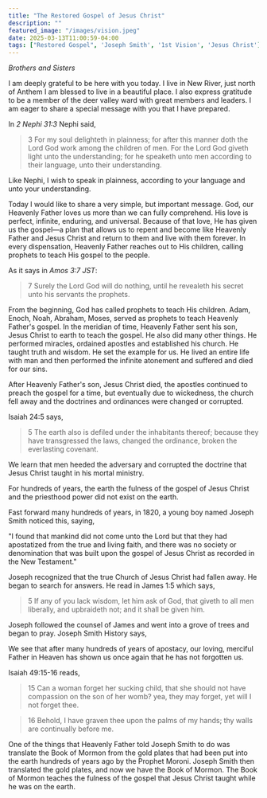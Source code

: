 ```yaml
---
title: "The Restored Gospel of Jesus Christ"
description: ""
featured_image: "/images/vision.jpeg"
date: 2025-03-13T11:00:59-04:00
tags: ["Restored Gospel", 'Joseph Smith', '1st Vision', 'Jesus Christ']
---
```


<!-- ![tree](../images/1st vision.PNG) -->

*Brothers and Sisters*

I am deeply grateful to be here with you today. I live in New River, just north of Anthem I am blessed to live in a beautiful place. I also express gratitude to be a member of the deer valley ward with great members and leaders. I am eager to share a special message with you that I have prepared. 

In *2 Nephi 31:3* Nephi said,

> 3 For my soul delighteth in plainness; for after this manner doth the Lord God work among the children of men. For the Lord God giveth light unto the understanding; for he speaketh unto men according to their language, unto their understanding.

Like Nephi, I wish to speak in plainness, according to your language and unto your understanding.

Today I would like to share a very simple, but important message. God, our Heavenly Father loves us more than we can fully comprehend. His love is perfect, infinite, enduring, and universal. Because of that love, He has given us the gospel—a plan that allows us to repent and become like Heavenly Father and Jesus Christ and return to them and live with them forever. In every dispensation, Heavenly Father reaches out to His children, calling prophets to teach His gospel to the people.

As it says in *Amos 3:7 JST*:

> 7 Surely the Lord God will do nothing, until he revealeth his secret unto his servants the prophets.

From the beginning, God has called prophets to teach His children. Adam, Enoch, Noah, Abraham, Moses, served as prophets to teach Heavenly Father's gospel. In the meridian of time, Heavenly Father sent his son, Jesus Christ to earth to teach the gospel. He also did many other things. He performed miracles, ordained apostles and established his church. He taught truth and wisdom. He set the example for us. He lived an entire life with man and then performed the infinite atonement and suffered and died for our sins. 

After Heavenly Father's son, Jesus Christ died, the apostles continued to preach the gospel for a time, but eventually due to wickedness, the church fell away and the doctrines and ordinances were changed or corrupted. 

Isaiah 24:5 says,

> 5 The earth also is defiled under the inhabitants thereof; because they have transgressed the laws, changed the ordinance, broken the everlasting covenant.

We learn that men heeded the adversary and corrupted the doctrine that Jesus Christ taught in his mortal ministry. 

For hundreds of years, the earth the fulness of the gospel of Jesus Christ and the priesthood power did not exist on the earth.

Fast forward many hundreds of years, in 1820, a young boy named Joseph Smith noticed this, saying,

"I found that mankind did not come unto the Lord but that they had apostatized from the true and living faith, and there was no society or denomination that was built upon the gospel of Jesus Christ as recorded in the New Testament."

<!-- > "At about the age of twelve years, my mind become seriously impressed with regard to the all-important concerns for the welfare of my immortal soul, which led me to searching the scriptures—believing, as I was taught, that they contained the word of God and thus applying myself to them. My intimate acquaintance with those of different denominations led me to marvel exceedingly, for I discovered that they did not adorn their profession by a holy walk and godly conversation agreeable to what I found contained in that sacred depository. This was a grief to my soul.  I felt to mourn for my own sins and for the sins of the world, for I learned in the scriptures that God was the same yesterday, today, and forever, that he was no respecter of persons, for he was God. " -->

Joseph recognized that the true Church of Jesus Christ had fallen away. He began to search for answers. He read in James 1:5 which says,

> 5 If any of you lack wisdom, let him ask of God, that giveth to all men liberally, and upbraideth not; and it shall be given him.

Joseph followed the counsel of James and went into a grove of trees and began to pray. Joseph Smith History says,

<!-- > 15 After I had retired to the place where I had previously designed to go, having looked around me, and finding myself alone, I kneeled down and began to offer up the desires of my heart to God. I had scarcely done so, when immediately I was seized upon by some power which entirely overcame me, and had such an astonishing influence over me as to bind my tongue so that I could not speak. Thick darkness gathered around me, and it seemed to me for a time as if I were doomed to sudden destruction. -->

<!-- > 16 But, exerting all my powers to call upon God to deliver me out of the power of this enemy which had seized upon me, and at the very moment when I was ready to sink into despair and abandon myself to destruction—not to an imaginary ruin, but to the power of some actual being from the unseen world, who had such marvelous power as I had never before felt in any being—just at this moment of great alarm, I saw a pillar of light exactly over my head, above the brightness of the sun, which descended gradually until it fell upon me. -->

<!-- > "Joseph, my son, thy sins are forgiven thee. Go thy way, walk in my statutes, and keep my commandments. Behold, I am the Lord of glory. I was crucified for the world, that all those who believe on my name may have eternal life. Behold, the world lieth in sin at this time, and none doeth good, no, not one. They have turned aside from the gospel and keep not my commandments. They draw near to me with their lips while their hearts are far from me. And mine anger is kindling against the inhabitants of the earth, to visit them according to their ungodliness and to bring to pass that which hath been spoken by the mouth of the prophets and apostles. Behold and lo, I come quickly, as it is written of me, in the cloud, clothed in the glory of my Father." -->

<!-- ![tree](/images/posts/vision.png) -->

We see that after many hundreds of years of apostacy, our loving, merciful Father in Heaven has shown us once again that he has not forgotten us. 

Isaiah 49:15-16 reads,

> 15 Can a woman forget her sucking child, that she should not have compassion on the son of her womb? yea, they may forget, yet will I not forget thee.

> 16 Behold, I have graven thee upon the palms of my hands; thy walls are continually before me.

One of the things that Heavenly Father told Joseph Smith to do was translate the Book of Mormon from the gold plates that had been put into the earth hundreds of years ago by the Prophet Moroni. Joseph Smith then translated the gold plates, and now we have the Book of Mormon. The Book of Mormon teaches the fulness of the gospel that Jesus Christ taught while he was on the earth. 

<!-- After the Savior’s mortal ministry, many of His teachings were corrupted or lost. The priesthood authority was taken from the earth, and the world entered a period known as the Great Apostasy. For centuries, people lived without the fullness of the gospel or the guidance of living prophets. Yet, even in that darkness, God’s love for His children never wavered.

In His infinite mercy, our Heavenly Father prepared the way for the gospel to be restored in its fullness. This restoration began with a young man named Joseph Smith. Through Joseph Smith, the Lord restored His Church, the priesthood, and the plain and precious truths of the gospel. Joseph Smith served as an instrument in the Lord’s hands, and through him, the heavens were opened once more.

*The Power of Modern Revelation*

We have received many powerful revelations by the pen of Joseph Smith, but one of the greatest is a book called the Book of Mormon. 
Today, we are blessed to live in a time when the gospel has been restored in its fullness. We have the scriptures, including the Book of Mormon, which stands as another testament of Jesus Christ. We have the priesthood keys and ordinances necessary for salvation. And most importantly, we have living prophets and apostles who continue to receive revelation for our time.

The truths revealed through Joseph Smith are simple yet profound. They teach us about the nature of God, the plan of salvation, and the importance of faith, repentance, baptism, the gift of the Holy Ghost, and enduring to the end. These truths are not new—they are the same eternal principles taught by prophets since the days of Adam. But they have been restored to bless us in our day.

*A Testimony of God’s Love*

Brothers and sisters, I testify that God lives. He is our loving Heavenly Father, and He knows each of us personally. He has given us the gospel to guide us, prophets to lead us, and His Son, Jesus Christ, to save us. The restoration of the gospel is evidence of His perfect love for all His children.

I invite each of us to study the scriptures, listen to the words of our living prophets, and seek personal revelation. As we do so, we will come to know for ourselves that these truths are eternal and that they have the power to transform our lives.

I leave these thoughts with you in the name of Jesus Christ, amen. -->